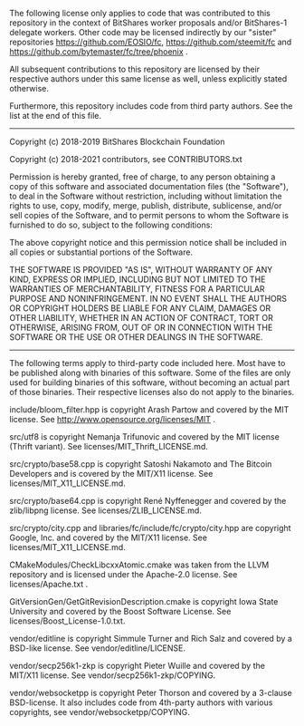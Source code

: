 The following license only applies to code that was contributed to this repository in the context of BitShares worker proposals and/or BitShares-1 delegate workers. Other code may be licensed indirectly by our "sister" repositories https://github.com/EOSIO/fc, https://github.com/steemit/fc and https://github.com/bytemaster/fc/tree/phoenix .

All subsequent contributions to this repository are licensed by their respective authors under this same license as well, unless explicitly stated otherwise.

Furthermore, this repository includes code from third party authors. See the list at the end of this file.

----

Copyright (c) 2018-2019 BitShares Blockchain Foundation

Copyright (c) 2018-2021 contributors, see CONTRIBUTORS.txt

Permission is hereby granted, free of charge, to any person obtaining a copy
of this software and associated documentation files (the "Software"), to deal
in the Software without restriction, including without limitation the rights
to use, copy, modify, merge, publish, distribute, sublicense, and/or sell
copies of the Software, and to permit persons to whom the Software is
furnished to do so, subject to the following conditions:

The above copyright notice and this permission notice shall be included in all
copies or substantial portions of the Software.

THE SOFTWARE IS PROVIDED "AS IS", WITHOUT WARRANTY OF ANY KIND, EXPRESS OR
IMPLIED, INCLUDING BUT NOT LIMITED TO THE WARRANTIES OF MERCHANTABILITY,
FITNESS FOR A PARTICULAR PURPOSE AND NONINFRINGEMENT. IN NO EVENT SHALL THE
AUTHORS OR COPYRIGHT HOLDERS BE LIABLE FOR ANY CLAIM, DAMAGES OR OTHER
LIABILITY, WHETHER IN AN ACTION OF CONTRACT, TORT OR OTHERWISE, ARISING FROM,
OUT OF OR IN CONNECTION WITH THE SOFTWARE OR THE USE OR OTHER DEALINGS IN THE
SOFTWARE.

----

The following terms apply to third-party code included here. Most have to be published along with binaries of this software.
Some of the files are only used for building binaries of this software, without becoming an actual part of those binaries. Their respective licenses also do not apply to the binaries.

include/bloom_filter.hpp is copyright Arash Partow and covered by the MIT license. See http://www.opensource.org/licenses/MIT .

src/utf8 is copyright Nemanja Trifunovic and covered by the MIT license (Thrift variant). See licenses/MIT_Thrift_LICENSE.md.

src/crypto/base58.cpp is copyright Satoshi Nakamoto and The Bitcoin Developers and is covered by the MIT/X11 license. See licenses/MIT_X11_LICENSE.md.

src/crypto/base64.cpp is copyright René Nyffenegger and covered by the zlib/libpng license. See licenses/ZLIB_LICENSE.md.

src/crypto/city.cpp and libraries/fc/include/fc/crypto/city.hpp are copyright Google, Inc. and covered by the MIT/X11 license. See licenses/MIT_X11_LICENSE.md.

CMakeModules/CheckLibcxxAtomic.cmake was taken from the LLVM repository and is licensed under the Apache-2.0 license. See licenses/Apache.txt .

GitVersionGen/GetGitRevisionDescription.cmake is copyright Iowa State University and covered by the Boost Software License. See licenses/Boost_License-1.0.txt.

vendor/editline is copyright Simmule Turner and Rich Salz and covered by a BSD-like license. See vendor/editline/LICENSE.

vendor/secp256k1-zkp is copyright Pieter Wuille and covered by the MIT/X11 license. See vendor/secp256k1-zkp/COPYING.

vendor/websocketpp is copyright Peter Thorson and covered by a 3-clause BSD-license. It also includes code from 4th-party authors with various copyrights, see vendor/websocketpp/COPYING.
